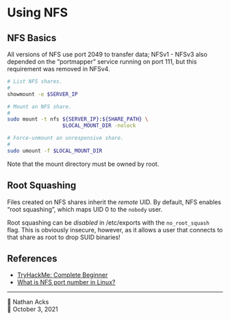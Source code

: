 # Using NFS

## NFS Basics

All versions of NFS use port 2049 to transfer data; NFSv1 - NFSv3 also depended on the “portmapper” service running on port 111, but this requirement was removed in NFSv4.

```bash
# List NFS shares.
#
showmount -e $SERVER_IP

# Mount an NFS share.
#
sudo mount -t nfs ${SERVER_IP}:${SHARE_PATH} \
                  $LOCAL_MOUNT_DIR -nolock

# Force-unmount an unresponsive share.
#
sudo umount -f $LOCAL_MOUNT_DIR
```

Note that the mount directory must be owned by root.

## Root Squashing

Files created on NFS shares inherit the *remote* UID. By default, NFS enables “root squashing”, which maps UID 0 to the `nobody` user.

Root squashing can be *disabled* in /etc/exports with the `no_root_squash` flag. This is obviously insecure, however, as it allows a user that connects to that share as root to drop SUID binaries!

## References

* [TryHackMe: Complete Beginner](tryhackme-complete-beginner.md)
* [What is NFS port number in Linux?](https://racinpaper.com/auto-racing/what-is-nfs-port-number-in-linux.html)

- - - -

<span aria-hidden="true">👤</span> Nathan Acks  
<span aria-hidden="true">📅</span> October 3, 2021
